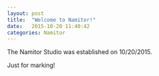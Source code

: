 ```yaml
---
layout: post
title:  "Welcome to Namitor!"
date:   2015-10-20 11:40:42
categories: Namitor
---
```

The Namitor Studio was established on 10/20/2015.

Just for marking!
